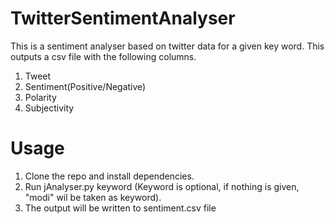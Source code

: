 # TwitterSentimentAnalyser
This is a sentiment analyser based on twitter data for a given key word. This outputs a csv file with the following columns. 
1. Tweet
2. Sentiment(Positive/Negative)
3. Polarity
4. Subjectivity

# Usage #
1. Clone the repo and install dependencies. 
2. Run jAnalyser.py keyword (Keyword is optional, if nothing is given, "modi" wil be taken as keyword).
3. The output will be written to sentiment.csv file
  
  

